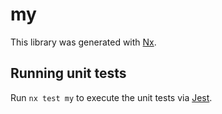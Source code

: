 # my

This library was generated with [Nx](https://nx.dev).

## Running unit tests

Run `nx test my` to execute the unit tests via [Jest](https://jestjs.io).
